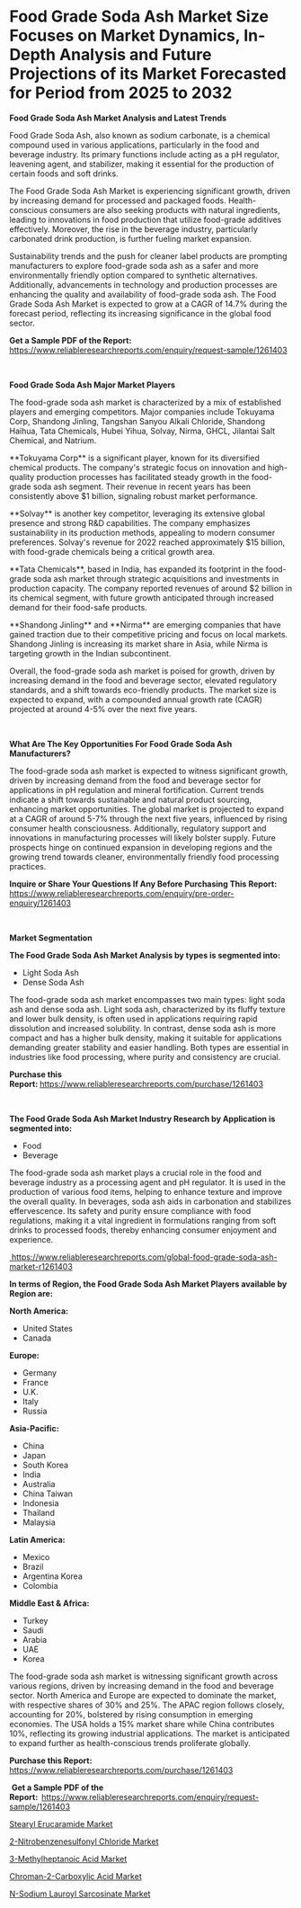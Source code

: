 <p><h1>Food Grade Soda Ash Market Size Focuses on Market Dynamics, In-Depth Analysis and Future Projections of its Market Forecasted for Period from 2025 to 2032</h1></p><p><strong>Food Grade Soda Ash Market Analysis and Latest Trends</strong></p>
<p><p>Food Grade Soda Ash, also known as sodium carbonate, is a chemical compound used in various applications, particularly in the food and beverage industry. Its primary functions include acting as a pH regulator, leavening agent, and stabilizer, making it essential for the production of certain foods and soft drinks.</p><p>The Food Grade Soda Ash Market is experiencing significant growth, driven by increasing demand for processed and packaged foods. Health-conscious consumers are also seeking products with natural ingredients, leading to innovations in food production that utilize food-grade additives effectively. Moreover, the rise in the beverage industry, particularly carbonated drink production, is further fueling market expansion. </p><p>Sustainability trends and the push for cleaner label products are prompting manufacturers to explore food-grade soda ash as a safer and more environmentally friendly option compared to synthetic alternatives. Additionally, advancements in technology and production processes are enhancing the quality and availability of food-grade soda ash. The Food Grade Soda Ash Market is expected to grow at a CAGR of 14.7% during the forecast period, reflecting its increasing significance in the global food sector.</p></p>
<p><strong>Get a Sample PDF of the Report:&nbsp;</strong> <a href="https://www.reliableresearchreports.com/enquiry/request-sample/1261403?utm_campaign=7&utm_medium=2&utm_source=Github&utm_content=ia&utm_term=02022025&utm_id=food-grade-soda-ash">https://www.reliableresearchreports.com/enquiry/request-sample/1261403</a></p>
<p>&nbsp;</p>
<p><strong>Food Grade Soda Ash Major Market Players</strong></p>
<p><p>The food-grade soda ash market is characterized by a mix of established players and emerging competitors. Major companies include Tokuyama Corp, Shandong Jinling, Tangshan Sanyou Alkali Chloride, Shandong Haihua, Tata Chemicals, Hubei Yihua, Solvay, Nirma, GHCL, Jilantai Salt Chemical, and Natrium.</p><p>**Tokuyama Corp** is a significant player, known for its diversified chemical products. The company's strategic focus on innovation and high-quality production processes has facilitated steady growth in the food-grade soda ash segment. Their revenue in recent years has been consistently above $1 billion, signaling robust market performance.</p><p>**Solvay** is another key competitor, leveraging its extensive global presence and strong R&D capabilities. The company emphasizes sustainability in its production methods, appealing to modern consumer preferences. Solvay's revenue for 2022 reached approximately $15 billion, with food-grade chemicals being a critical growth area.</p><p>**Tata Chemicals**, based in India, has expanded its footprint in the food-grade soda ash market through strategic acquisitions and investments in production capacity. The company reported revenues of around $2 billion in its chemical segment, with future growth anticipated through increased demand for their food-safe products.</p><p>**Shandong Jinling** and **Nirma** are emerging companies that have gained traction due to their competitive pricing and focus on local markets. Shandong Jinling is increasing its market share in Asia, while Nirma is targeting growth in the Indian subcontinent.</p><p>Overall, the food-grade soda ash market is poised for growth, driven by increasing demand in the food and beverage sector, elevated regulatory standards, and a shift towards eco-friendly products. The market size is expected to expand, with a compounded annual growth rate (CAGR) projected at around 4-5% over the next five years.</p></p>
<p>&nbsp;</p>
<p><strong>What Are The Key Opportunities For Food Grade Soda Ash Manufacturers?</strong></p>
<p><p>The food-grade soda ash market is expected to witness significant growth, driven by increasing demand from the food and beverage sector for applications in pH regulation and mineral fortification. Current trends indicate a shift towards sustainable and natural product sourcing, enhancing market opportunities. The global market is projected to expand at a CAGR of around 5-7% through the next five years, influenced by rising consumer health consciousness. Additionally, regulatory support and innovations in manufacturing processes will likely bolster supply. Future prospects hinge on continued expansion in developing regions and the growing trend towards cleaner, environmentally friendly food processing practices.</p></p>
<p><strong>Inquire or Share Your Questions If Any Before Purchasing This Report:</strong> <a href="https://www.reliableresearchreports.com/enquiry/pre-order-enquiry/1261403?utm_campaign=7&utm_medium=2&utm_source=Github&utm_content=ia&utm_term=02022025&utm_id=food-grade-soda-ash">https://www.reliableresearchreports.com/enquiry/pre-order-enquiry/1261403</a></p>
<p>&nbsp;</p>
<p><strong>Market Segmentation</strong></p>
<p><strong>The Food Grade Soda Ash Market Analysis by types is segmented into:</strong></p>
<p><ul><li>Light Soda Ash</li><li>Dense Soda Ash</li></ul></p>
<p><p>The food-grade soda ash market encompasses two main types: light soda ash and dense soda ash. Light soda ash, characterized by its fluffy texture and lower bulk density, is often used in applications requiring rapid dissolution and increased solubility. In contrast, dense soda ash is more compact and has a higher bulk density, making it suitable for applications demanding greater stability and easier handling. Both types are essential in industries like food processing, where purity and consistency are crucial.</p></p>
<p><strong>Purchase this Report:&nbsp;</strong><a href="https://www.reliableresearchreports.com/purchase/1261403?utm_campaign=7&utm_medium=2&utm_source=Github&utm_content=ia&utm_term=02022025&utm_id=food-grade-soda-ash">https://www.reliableresearchreports.com/purchase/1261403</a></p>
<p>&nbsp;</p>
<p><strong>The Food Grade Soda Ash Market Industry Research by Application is segmented into:</strong></p>
<p><ul><li>Food</li><li>Beverage</li></ul></p>
<p><p>The food-grade soda ash market plays a crucial role in the food and beverage industry as a processing agent and pH regulator. It is used in the production of various food items, helping to enhance texture and improve the overall quality. In beverages, soda ash aids in carbonation and stabilizes effervescence. Its safety and purity ensure compliance with food regulations, making it a vital ingredient in formulations ranging from soft drinks to processed foods, thereby enhancing consumer enjoyment and experience.</p></p>
<p><a href="https://www.reliableresearchreports.com/global-food-grade-soda-ash-market-r1261403?utm_campaign=7&utm_medium=2&utm_source=Github&utm_content=ia&utm_term=02022025&utm_id=food-grade-soda-ash">&nbsp;https://www.reliableresearchreports.com/global-food-grade-soda-ash-market-r1261403</a></p>
<p><strong>In terms of Region, the Food Grade Soda Ash Market Players available by Region are:</strong></p>
<p>
    <p> <strong> North America: </strong>
        <ul>
            <li>United States</li>
            <li>Canada</li>
        </ul>
        </p> 
    <p> <strong> Europe: </strong>
        <ul>
            <li>Germany</li>
            <li>France</li>
            <li>U.K.</li>
            <li>Italy</li>
            <li>Russia</li>
        </ul>
        </p> 
    <p> <strong> Asia-Pacific: </strong>
        <ul>
            <li>China</li>
            <li>Japan</li>
            <li>South Korea</li>
            <li>India</li>
            <li>Australia</li>
            <li>China Taiwan</li>
            <li>Indonesia</li>
            <li>Thailand</li>
            <li>Malaysia</li>
        </ul>
        </p> 
    <p> <strong> Latin America: </strong>
        <ul>
            <li>Mexico</li>
            <li>Brazil</li>
            <li>Argentina Korea</li>
            <li>Colombia</li>
        </ul>
        </p> 
    <p> <strong> Middle East & Africa: </strong>
        <ul>
            <li>Turkey</li>
            <li>Saudi</li>
            <li>Arabia</li>
            <li>UAE</li>
            <li>Korea</li>
        </ul>
    </p>
    </p>
<p><p>The food-grade soda ash market is witnessing significant growth across various regions, driven by increasing demand in the food and beverage sector. North America and Europe are expected to dominate the market, with respective shares of 30% and 25%. The APAC region follows closely, accounting for 20%, bolstered by rising consumption in emerging economies. The USA holds a 15% market share while China contributes 10%, reflecting its growing industrial applications. The market is anticipated to expand further as health-conscious trends proliferate globally.</p></p>
<p><strong>Purchase this Report: </strong><a href="https://www.reliableresearchreports.com/purchase/1261403?utm_campaign=7&utm_medium=2&utm_source=Github&utm_content=ia&utm_term=02022025&utm_id=food-grade-soda-ash">https://www.reliableresearchreports.com/purchase/1261403</a></p>
<p>&nbsp;<strong>Get a Sample PDF of the Report:&nbsp;&nbsp;</strong><a href="https://www.reliableresearchreports.com/enquiry/request-sample/1261403?utm_campaign=7&utm_medium=2&utm_source=Github&utm_content=ia&utm_term=02022025&utm_id=food-grade-soda-ash">https://www.reliableresearchreports.com/enquiry/request-sample/1261403</a></p>
<p><strong></strong></p>
<p><p><a href="https://github.com/carendesrochers299/Market-Research-Report-List-1/blob/main/stearyl-erucaramide-market.md?utm_campaign=7&utm_medium=2&utm_source=Github&utm_content=ia&utm_term=02022025&utm_id=food-grade-soda-ash">Stearyl Erucaramide Market</a></p><p><a href="https://github.com/hannajuana198484/Market-Research-Report-List-1/blob/main/2-nitrobenzenesulfonyl-chloride-market.md?utm_campaign=7&utm_medium=2&utm_source=Github&utm_content=ia&utm_term=02022025&utm_id=food-grade-soda-ash">2-Nitrobenzenesulfonyl Chloride Market</a></p><p><a href="https://github.com/chaturberville8181/Market-Research-Report-List-1/blob/main/3-methylheptanoic-acid-market.md?utm_campaign=7&utm_medium=2&utm_source=Github&utm_content=ia&utm_term=02022025&utm_id=food-grade-soda-ash">3-Methylheptanoic Acid Market</a></p><p><a href="https://github.com/oliveroste6/Market-Research-Report-List-1/blob/main/chroman-2-carboxylic-acid-market.md?utm_campaign=7&utm_medium=2&utm_source=Github&utm_content=ia&utm_term=02022025&utm_id=food-grade-soda-ash">Chroman-2-Carboxylic Acid Market</a></p><p><a href="https://github.com/zitanebeibit9/Market-Research-Report-List-1/blob/main/n-sodium-lauroyl-sarcosinate-market.md?utm_campaign=7&utm_medium=2&utm_source=Github&utm_content=ia&utm_term=02022025&utm_id=food-grade-soda-ash">N-Sodium Lauroyl Sarcosinate Market</a></p></p>